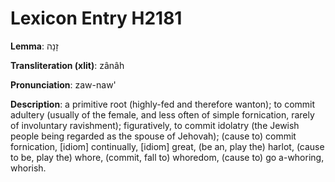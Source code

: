 # Lexicon Entry H2181

**Lemma**: זָנָה

**Transliteration (xlit)**: zânâh

**Pronunciation**: zaw-naw'

**Description**:
a primitive root (highly-fed and therefore wanton); to commit adultery (usually of the female, and less often of simple fornication, rarely of involuntary ravishment); figuratively, to commit idolatry (the Jewish people being regarded as the spouse of Jehovah); (cause to) commit fornication, [idiom] continually, [idiom] great, (be an, play the) harlot, (cause to be, play the) whore, (commit, fall to) whoredom, (cause to) go a-whoring, whorish.
